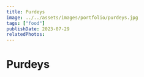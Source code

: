 ```yaml
---
title: Purdeys
image: ../../assets/images/portfolio/purdeys.jpg
tags: ["food"]
publishDate: 2023-07-29
relatedPhotos:
---
```

# Purdeys
